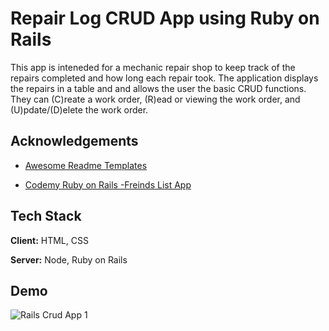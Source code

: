 # Repair Log CRUD App using Ruby on Rails
This app is inteneded for a mechanic repair shop to keep track of the repairs completed and how long each repair took. The application displays the repairs in a table and and allows the user the basic CRUD functions. They can (C)reate a work order, (R)ead or viewing the work order, and (U)pdate/(D)elete the work order. 


## Acknowledgements

 - [Awesome Readme Templates](https://awesomeopensource.com/project/elangosundar/awesome-README-templates)

 
 - [Codemy Ruby on Rails -Freinds List App](https://www.youtube.com/watch?v=iF8caVyDi5g&list=PLCC34OHNcOtrk3BDsfZwf4GattdLoKCOF)


## Tech Stack

**Client:** HTML, CSS

**Server:** Node, Ruby on Rails 

## Demo
![Rails Crud App 1](https://user-images.githubusercontent.com/72115939/185291069-55dc3d9d-8636-4754-ace2-0552c77a1907.gif)


